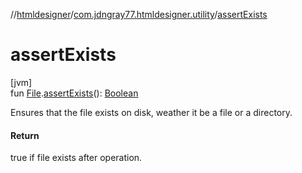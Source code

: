 //[htmldesigner](../../index.md)/[com.jdngray77.htmldesigner.utility](index.md)/[assertExists](assert-exists.md)

# assertExists

[jvm]\
fun [File](https://docs.oracle.com/javase/8/docs/api/java/io/File.html).[assertExists](assert-exists.md)(): [Boolean](https://kotlinlang.org/api/latest/jvm/stdlib/kotlin/-boolean/index.html)

Ensures that the file exists on disk, weather it be a file or a directory.

#### Return

true if file exists after operation.
